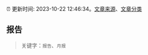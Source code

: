 :alarm_clock: 更新时间: 2023-10-22 12:46:34。[文章来源](/README.md)、[文章分类](/TAGS.md)

## 报告


> 关键字：`报告`、`月报`



